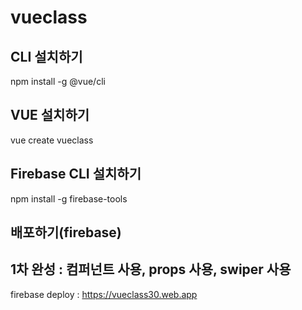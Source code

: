 # vueclass

## CLI 설치하기

npm install -g @vue/cli

## VUE 설치하기

vue create vueclass

## Firebase CLI 설치하기

npm install -g firebase-tools

## 배포하기(firebase)

## 1차 완성 : 컴퍼넌트 사용, props 사용, swiper 사용

firebase deploy : https://vueclass30.web.app
